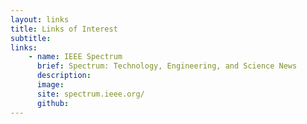 ```yaml
---
layout: links
title: Links of Interest
subtitle:
links:
    - name: IEEE Spectrum
      brief: Spectrum: Technology, Engineering, and Science News
      description:
      image:
      site: spectrum.ieee.org/
      github:
---
```

